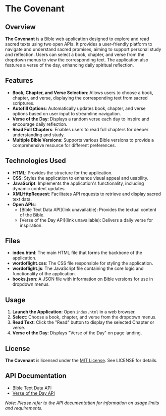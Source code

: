 # The Covenant

## Overview

**The Covenant** is a Bible web application designed to explore and read sacred texts using two open APIs. It provides a user-friendly platform to navigate and understand sacred promises, aiming to support personal study and reflection. Users can select a book, chapter, and verse from the dropdown menus to view the corresponding text. The application also features a verse of the day, enhancing daily spiritual reflection.

## Features

- **Book, Chapter, and Verse Selection**: Allows users to choose a book, chapter, and verse, displaying the corresponding text from sacred scriptures.
- **Autofill Options**: Automatically updates book, chapter, and verse options based on user input to streamline navigation.
- **Verse of the Day**: Displays a random verse each day to inspire and encourage daily reflection.
- **Read Full Chapters**: Enables users to read full chapters for deeper understanding and study.
- **Multiple Bible Versions**: Supports various Bible versions to provide a comprehensive resource for different preferences.

## Technologies Used

- **HTML**: Provides the structure for the application.
- **CSS**: Styles the application to enhance visual appeal and usability.
- **JavaScript**: Implements the application's functionality, including dynamic content updates.
- **XMLHttpRequest**: Facilitates API requests to retrieve and display sacred text data.
- **Open APIs**:
    - [Bible Text Data API](link unavailable): Provides the textual content of the Bible.
    - [Verse of the Day API](link unavailable): Delivers a daily verse for inspiration.

## Files

- **index.html**: The main HTML file that forms the backbone of the application.
- **wordoflight.css**: The CSS file responsible for styling the application.
- **wordoflight.js**: The JavaScript file containing the core logic and functionality of the application.
- **books.json**: A JSON file with information on Bible versions for use in dropdown menus.

## Usage

1. **Launch the Application**: Open `index.html` in a web browser.
2. **Select**: Choose a book, chapter, and verse from the dropdown menus.
3. **Read Text**: Click the "Read" button to display the selected Chapter or verse.
4. **Verse of the Day**: Displays "Verse of the Day" on page landing.

## License

**The Covenant** is licensed under the [MIT License](LICENSE). See LICENSE for details.

## API Documentation

- [Bible Text Data API](https://github.com/wldeh/bible-api?tab=readme-ov-file#get-a-verse)
- [Verse of the Day API](https://labs.bible.org/api_web_service)

*Note: Please refer to the API documentation for information on usage limits and requirements.*

